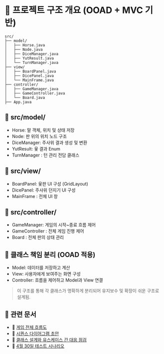 # 🧠 프로젝트 구조 개요 (OOAD + MVC 기반)
```
src/
├── model/
│   ├── Horse.java
│   ├── Node.java
│   ├── DiceManager.java
│   ├── YutResult.java
│   └── TurnManager.java
├── view/
│   ├── BoardPanel.java
│   ├── DicePanel.java
│   └── MainFrame.java
├── controller/
│   ├── GameManager.java
│   ├── GameController.java
│   └── Board.java
├── App.java

```
## 📁 src/model/
- Horse: 말 객체, 위치 및 상태 저장
- Node: 판 위의 위치 노드 구조
- DiceManager: 주사위 결과 생성 및 변환
- YutResult: 윷 결과 Enum
- TurnManager : 턴 관리 전담 클래스

## 📁 src/view/
- BoardPanel: 윷판 UI 구성 (GridLayout)
- DicePanel: 주사위 던지기 UI 구성
- MainFrame : 전체 UI 창

## 📁 src/controller/
- GameManager: 게임의 시작~종료 흐름 제어
- GameController : 전체 게임 진행 제어
- Board : 전체 판의 상태 관리

## 🧩 클래스 책임 분리 (OOAD 적용)
- Model: 데이터를 저장하고 계산
- View: 사용자에게 보여주는 화면 구성
- Controller: 흐름을 제어하고 Model과 View 연결

> 이 구조를 통해 각 클래스가 명확하게 분리되어 유지보수 및 확장이 쉬운 구조로 설계됨.

## 📂 관련 문서
- 📄 [게임 전체 흐름도](docs/gameflow.md)
- 📄 [시퀀스 다이어그램 초안](docs/sequence-diagram.md)
- 📄 [클래스 설계와 유스케이스 간 대응 점검](docs/classusecase.md)
- 📄 [4월 30일 테스트 시나리오](docs/test1.md)